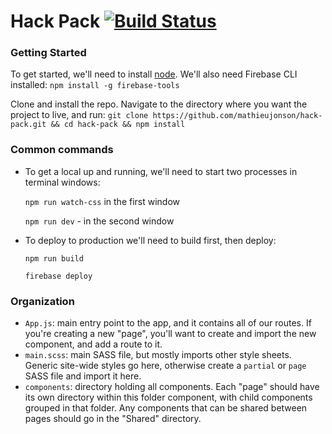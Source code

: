 # Hack Pack [![Build Status](https://travis-ci.org/mathieujonson/hack-pack.svg?branch=master)](https://travis-ci.org/mathieujonson/hack-pack)

### Getting Started

To get started, we'll need to install [node](https://nodejs.org/en/download/).  We'll also need Firebase CLI installed:
  `npm install -g firebase-tools`

Clone and install the repo.  Navigate to the directory where you want the project to live, and run:
  `git clone https://github.com/mathieujonson/hack-pack.git && cd hack-pack && npm install`


### Common commands

- To get a local up and running, we'll need to start two processes in terminal windows:

  `npm run watch-css` in the first window

  `npm run dev` -     in the second window

- To deploy to production we'll need to build first, then deploy:

  `npm run build`

  `firebase deploy`

### Organization

- `App.js`:     main entry point to the app, and it contains all of our routes.  If you're creating a new "page", you'll want to create and import the new component, and add a route to it.
- `main.scss`:  main SASS file, but mostly imports other style sheets.  Generic site-wide styles go here, otherwise create a `partial` or `page` SASS file and import it here.
- `components`: directory holding all components.  Each "page" should have its own directory within this folder component, with child components grouped in that folder.  Any components that can be shared between pages should go in the "Shared" directory.

